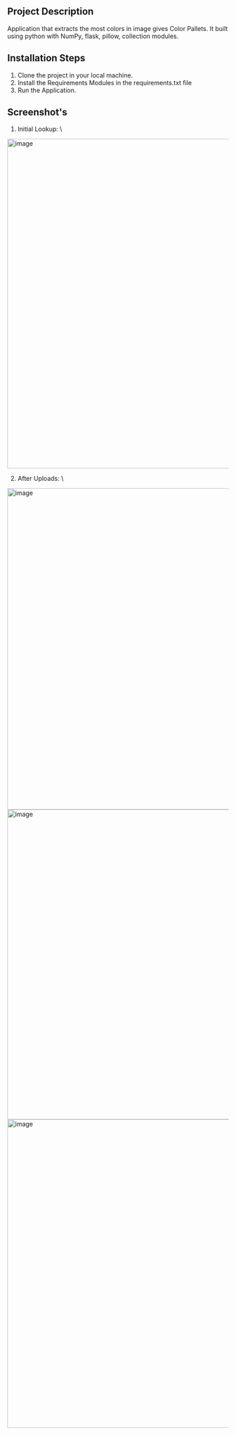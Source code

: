 ## Project Description
Application that extracts the most colors in image gives Color Pallets. It built using python with NumPy, flask, pillow, collection modules.

## Installation Steps
  1. Clone the project in your local machine.
  2. Install the Requirements Modules in the requirements.txt file
  3. Run the Application.

## Screenshot's

1. Initial Lookup: \
   
<img width="749" alt="image" src="https://github.com/user-attachments/assets/d80e5294-bc7b-4c8b-ad20-c2a498d135ee" />

2. After Uploads: \

<img width="730" alt="image" src="https://github.com/user-attachments/assets/278ecfa7-5d7b-4c69-9e68-eb3aee473c9b" />
<img width="704" alt="image" src="https://github.com/user-attachments/assets/03941ac6-4fb3-4bd6-a0c5-ece6ded6e136" />
<img width="701" alt="image" src="https://github.com/user-attachments/assets/cf9c5e5d-077d-4986-a245-0dd5d01905a8" />



